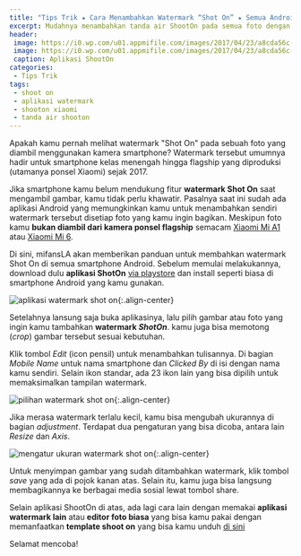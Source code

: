 ```yaml
---
title: "Tips Trik ★ Cara Menambahkan Watermark “Shot On” ★ Semua Android"
excerpt: Mudahnya menambahkan tanda air ShootOn pada semua foto dengan menggunakan aplikasi bisa untuk semua ponsel android.
header:
 image: https://i0.wp.com/u01.appmifile.com/images/2017/04/23/a8cda56c-aa18-4af5-8ed8-6f50fbe06569.jpeg
 image: https://i0.wp.com/u01.appmifile.com/images/2017/04/23/a8cda56c-aa18-4af5-8ed8-6f50fbe06569.jpeg?resize=420,210
 caption: Aplikasi ShootOn
categories:
 - Tips Trik
tags:
 - shoot on
 - aplikasi watermark
 - shooton xiaomi
 - tanda air shooton
---
```


Apakah kamu pernah melihat watermark "Shot On" pada sebuah foto yang diambil menggunakan kamera smartphone? Watermark tersebut umumnya hadir untuk smartphone kelas menengah hingga flagship yang diproduksi (utamanya ponsel Xiaomi) sejak 2017.

Jika smartphone kamu belum mendukung fitur **watermark Shot On** saat mengambil gambar, kamu tidak perlu khawatir. Pasalnya saat ini sudah ada aplikasi Android yang memungkinkan kamu untuk menambahkan sendiri watermark tersebut disetiap foto yang kamu ingin bagikan. Meskipun foto kamu **bukan diambil dari kamera ponsel flagship** semacam [Xiaomi Mi A1](/) atau [Xiaomi Mi 6](/).

Di sini, mifansLA akan memberikan panduan untuk membahkan watermark Shot On di semua smartphone Android. Sebelum memulai melakukannya, download dulu **aplikasi ShotOn** [via playstore](https://play.google.com/store/apps/details?id=droidtuts4you.com.shoton) dan install seperti biasa di smartphone Android yang kamu gunakan.

![aplikasi watermark shot on](https://i0.wp.com/www.droidlime.com/wp-content/uploads/2018/01/cara-menambahkan-watermark-shot-on-di-semua-smartphone-1.jpg){:.align-center}

Setelahnya lansung saja buka aplikasinya, lalu pilih gambar atau foto yang ingin kamu tambahkan **watermark _ShotOn_**. kamu juga bisa memotong (_crop_) gambar tersebut sesuai kebutuhan.

Klik tombol _Edit_ (icon pensil) untuk menambahkan tulisannya. Di bagian _Mobile Name_ untuk nama smartphone dan _Clicked By_ di isi dengan nama kamu sendiri. Selain ikon standar, ada 23 ikon lain yang bisa dipilih untuk memaksimalkan tampilan watermark.

![pilihan watermark shot on](https://i0.wp.com/www.droidlime.com/wp-content/uploads/2018/01/cara-menambahkan-watermark-shot-on-di-semua-smartphone-2.jpg){:.align-center}

Jika merasa watermark terlalu kecil, kamu bisa mengubah ukurannya di bagian _adjustment_. Terdapat dua pengaturan yang bisa dicoba, antara lain _Resize_ dan _Axis_.

![mengatur ukuran watermark shot on](https://i0.wp.com/www.droidlime.com/wp-content/uploads/2018/01/cara-menambahkan-watermark-shot-on-di-semua-smartphone-3.jpg){:.align-center}

Untuk menyimpan gambar yang sudah ditambahkan watermark, klik tombol _save_ yang ada di pojok kanan atas. Selain itu, kamu juga bisa langsung membagikannya ke berbagai media sosial lewat tombol share.

Selain aplikasi ShootOn di atas, ada lagi cara lain dengan memakai **aplikasi watermark lain** atau **editor foto biasa** yang bisa kamu pakai dengan memanfaatkan **template shoot on** yang bisa kamu unduh [di sini](/dl/any?dom=rapidtory.com&code=3EK8&name=Template&size=ShootOn)

Selamat mencoba!
